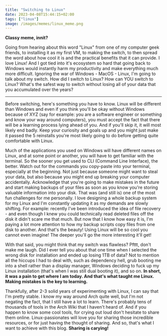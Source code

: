 ```yaml
---
title: "Switching to Linux"
date: 2023-04-08T15:44:15+02:00
tags: ["linux"]
image: /images/memes/linux_meme.png
---
```


**Classy meme, innit?**


Going from hearing about this word "Linux" from one of my computer geek friends, to installing it as my first VM, to making the switch, to then spread the word about how cool it is and the practical benefits that it can provide. I love Linux! And I got tied into it's ecosystem so hard that going back to Windows would instantly harm my productivity and make everything much more difficult. Ignoring the war of Windows - MacOS - Linux, I'm going to talk about my switch. How did I switch to Linux? How can YOU switch to Linux? What's the safest way to switch without losing all of your data that you accumulated over the years?

---

Before switching, here's something you have to know. Linux will be different than Windows and even if you think you'll be okay without Windows because of XYZ (say for example: you are a software engineer or something and know your way around computers), you must accept the fact that there will be a learning process lying ahead of you. And if you'll skip it, it will most likely end badly. Keep your curiosity and goals up and you might just make it passed the 5 reinstalls you're most likely going to do before getting quite comfortable with Linux. 

Much of the applications you used on Windows will have different names on Linux, and at some point or another, you will have to get familiar with the terminal. So the sooner you get used to CLI (Command Line Interface), the better. Watch out for the commands you copy-paste into your terminal, especially at the beginning. Not just because someone might want to steal your data, but also because you might end up breaking your computer accidentally. Acknowledge that you're going to make mistakes in the future and start making backups of your files as soon as you know you're storing valuable information into your disk. That was (and still is) one of the most fun challenges for me personally. I love designing a whole backup system for my Linux and I'm constantly updating it as my demands are slowly shifting. For example: recently I've been introduced the idea of file recovery - and even though I knew you could technically read deleted files off the disk it didn't scare me that much. But now that I know how easy it is, I'm paying a lot more attention to how my backup scripts copy files from one disk to another. And that's the beauty! Using Linux will be so cool you cannot even imagine! The deeper you'll go the more interesting it'll get!

With that said, you might think that my switch was flawless? Pfttt, don't make me laugh. Did I ever tell you about that one time when I selected the wrong disk for installation and ended up losing 1TB of data? Not to mention all the hiccups I had to deal with, such as dependency hell, grub booting me into a shell rather than a display manager, Windows deciding to fuck up my Linux installation (that's when I was still dual booting it), and so on. **In short, it was a pain to get where I am today. And that's what taught me Linux. Making mistakes is the key to learning.**

Thankfully, after 2-3 solid years of experimenting with Linux, I can say that I'm pretty stable. I know my way around Arch quite well, but I'm not negating the fact, that I still have a lot to learn. There's probably tens of thousands of tools in the Arch Wiki that I haven't heard of. And if you happen to know some cool tools, for crying out loud don't hesitate to share them online. Linux-passionates will love you for sharing those incredible resources, or for just having the thought of sharing. And so, that's what I want to achieve with this blog. **Sharing is carying!** 
